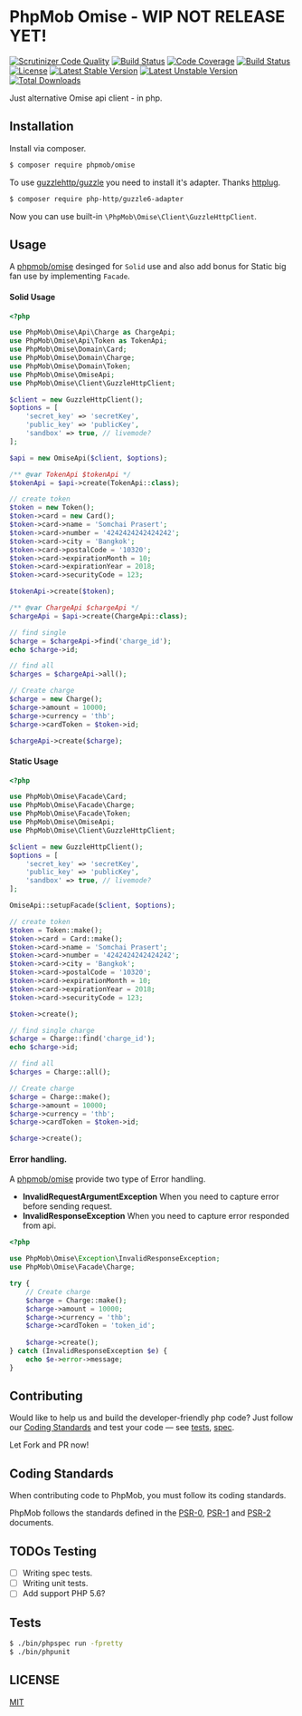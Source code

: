 # PhpMob Omise - WIP NOT RELEASE YET!
[![Scrutinizer Code Quality](https://scrutinizer-ci.com/g/phpmob/omise/badges/quality-score.png?b=master)](https://scrutinizer-ci.com/g/phpmob/omise/?branch=master)
[![Build Status](https://scrutinizer-ci.com/g/phpmob/omise/badges/build.png?b=master)](https://scrutinizer-ci.com/g/phpmob/omise/build-status/master)
[![Code Coverage](https://scrutinizer-ci.com/g/phpmob/omise/badges/coverage.png?b=master)](https://scrutinizer-ci.com/g/phpmob/omise/?branch=master)
[![Build Status](https://travis-ci.org/phpmob/omise.svg?branch=master)](https://travis-ci.org/phpmob/omise)
[![License](https://poser.pugx.org/phpmob/omise/license)](https://packagist.org/packages/phpmob/omise)
[![Latest Stable Version](https://poser.pugx.org/phpmob/omise/version)](https://packagist.org/packages/phpmob/omise)
[![Latest Unstable Version](https://poser.pugx.org/phpmob/omise/v/unstable)](//packagist.org/packages/phpmob/omise)
[![Total Downloads](https://poser.pugx.org/phpmob/omise/downloads)](https://packagist.org/packages/phpmob/omise)

Just alternative Omise api client - in php.

## Installation
Install via composer.

```bash
$ composer require phpmob/omise
```

To use [guzzlehttp/guzzle](https://github.com/guzzle/guzzle) you need to install it's adapter. Thanks [httplug](https://github.com/php-http/httplug).

```bash
$ composer require php-http/guzzle6-adapter
```

Now you can use built-in `\PhpMob\Omise\Client\GuzzleHttpClient`.

## Usage
A [phpmob/omise](https://github.com/phpmob/omise) desinged for `Solid` use and also add bonus for Static big fan use by implementing `Facade`.

#### Solid Usage

```php
<?php

use PhpMob\Omise\Api\Charge as ChargeApi;
use PhpMob\Omise\Api\Token as TokenApi;
use PhpMob\Omise\Domain\Card;
use PhpMob\Omise\Domain\Charge;
use PhpMob\Omise\Domain\Token;
use PhpMob\Omise\OmiseApi;
use PhpMob\Omise\Client\GuzzleHttpClient;

$client = new GuzzleHttpClient();
$options = [
    'secret_key' => 'secretKey',
    'public_key' => 'publicKey',
    'sandbox' => true, // livemode?
];

$api = new OmiseApi($client, $options);

/** @var TokenApi $tokenApi */
$tokenApi = $api->create(TokenApi::class);

// create token
$token = new Token();
$token->card = new Card();
$token->card->name = 'Somchai Prasert';
$token->card->number = '4242424242424242';
$token->card->city = 'Bangkok';
$token->card->postalCode = '10320';
$token->card->expirationMonth = 10;
$token->card->expirationYear = 2018;
$token->card->securityCode = 123;

$tokenApi->create($token);

/** @var ChargeApi $chargeApi */
$chargeApi = $api->create(ChargeApi::class);

// find single
$charge = $chargeApi->find('charge_id');
echo $charge->id;

// find all
$charges = $chargeApi->all();

// Create charge
$charge = new Charge();
$charge->amount = 10000;
$charge->currency = 'thb';
$charge->cardToken = $token->id;

$chargeApi->create($charge);

```

#### Static Usage

```php
<?php

use PhpMob\Omise\Facade\Card;
use PhpMob\Omise\Facade\Charge;
use PhpMob\Omise\Facade\Token;
use PhpMob\Omise\OmiseApi;
use PhpMob\Omise\Client\GuzzleHttpClient;

$client = new GuzzleHttpClient();
$options = [
    'secret_key' => 'secretKey',
    'public_key' => 'publicKey',
    'sandbox' => true, // livemode?
];

OmiseApi::setupFacade($client, $options);

// create token
$token = Token::make();
$token->card = Card::make();
$token->card->name = 'Somchai Prasert';
$token->card->number = '4242424242424242';
$token->card->city = 'Bangkok';
$token->card->postalCode = '10320';
$token->card->expirationMonth = 10;
$token->card->expirationYear = 2018;
$token->card->securityCode = 123;

$token->create();

// find single charge
$charge = Charge::find('charge_id');
echo $charge->id;

// find all
$charges = Charge::all();

// Create charge
$charge = Charge::make();
$charge->amount = 10000;
$charge->currency = 'thb';
$charge->cardToken = $token->id;

$charge->create();

```

#### Error handling.
A [phpmob/omise](https://github.com/phpmob/omise) provide two type of Error handling.

  - **InvalidRequestArgumentException** When you need to capture error before sending request.
  - **InvalidResponseException** When you need to capture error responded from api.

```php
<?php

use PhpMob\Omise\Exception\InvalidResponseException;
use PhpMob\Omise\Facade\Charge;

try {
    // Create charge
    $charge = Charge::make();
    $charge->amount = 10000;
    $charge->currency = 'thb';
    $charge->cardToken = 'token_id';
    
    $charge->create();
} catch (InvalidResponseException $e) {
    echo $e->error->message;
}

```

## Contributing
Would like to help us and build the developer-friendly php code? Just follow our [Coding Standards](#coding-standards) and test your code — see [tests](tests),  [spec](spec).

Let Fork and PR now!

## Coding Standards

When contributing code to PhpMob, you must follow its coding standards.

PhpMob follows the standards defined in the [PSR-0](http://www.php-fig.org/psr/psr-0/), [PSR-1](http://www.php-fig.org/psr/psr-1/) and [PSR-2](http://www.php-fig.org/psr/psr-2/) documents.

## TODOs Testing
  - [ ] Writing spec tests.
  - [ ] Writing unit tests.
  - [ ] Add support PHP 5.6?

## Tests
```bash
$ ./bin/phpspec run -fpretty
$ ./bin/phpunit
```

## LICENSE
[MIT](LICENSE)
